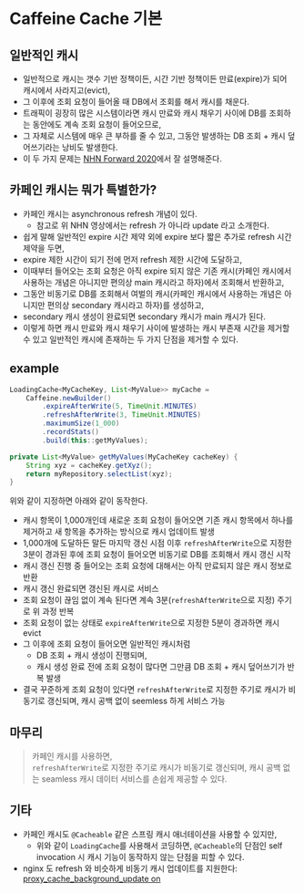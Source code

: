 # Caffeine Cache 기본

## 일반적인 캐시

- 일반적으로 캐시는 갯수 기반 정책이든, 시간 기반 정책이든 만료(expire)가 되어 캐시에서 사라지고(evict),
- 그 이후에 조회 요청이 들어올 때 DB에서 조회를 해서 캐시를 채운다.
- 트래픽이 굉장히 많은 시스템이라면 캐시 만료와 캐시 채우기 사이에 DB를 조회하는 동안에도 계속 조회 요청이 들어오므로,
- 그 자체로 시스템에 매우 큰 부하를 줄 수 있고, 그동안 발생하는 DB 조회 + 캐시 덮어쓰기라는 낭비도 발생한다.
- 이 두 가지 문제는 [NHN Forward 2020](https://youtu.be/KxQbCy3M7Ik?si=Pb8OKHcPHQoop6nP)에서 잘 설명해준다.

## 카페인 캐시는 뭐가 특별한가?

- 카페인 캐시는 asynchronous refresh 개념이 있다.
  - 참고로 위 NHN 영상에서는 refresh 가 아니라 update 라고 소개한다.
- 쉽게 말해 일반적인 expire 시간 제약 외에 expire 보다 짧은 추가로 refresh 시간 제약을 두면,
- expire 제한 시간이 되기 전에 먼저 refresh 제한 시간에 도달하고,
- 이때부터 들어오는 조회 요청은 아직 expire 되지 않은 기존 캐시(카페인 캐시에서 사용하는 개념은 아니지만 편의상 main 캐시라고 하자)에서 조회해서 반환하고,
- 그동안 비동기로 DB를 조회해서 여벌의 캐시(카페인 캐시에서 사용하는 개념은 아니지만 편의상 secondary 캐시라고 하자)를 생성하고,
- secondary 캐시 생성이 완료되면 secondary 캐시가 main 캐시가 된다.
- 이렇게 하면 캐시 만료와 캐시 채우기 사이에 발생하는 캐시 부존재 시간을 제거할 수 있고 일반적인 캐시에 존재하는 두 가지 단점을 제거할 수 있다.

## example

```java
LoadingCache<MyCacheKey, List<MyValue>> myCache =
    Caffeine.newBuilder()
        .expireAfterWrite(5, TimeUnit.MINUTES)
        .refreshAfterWrite(3, TimeUnit.MINUTES)
        .maximumSize(1_000)
        .recordStats()
        .build(this::getMyValues);

private List<MyValue> getMyValues(MyCacheKey cacheKey) {
    String xyz = cacheKey.getXyz();
    return myRepository.selectList(xyz);
}
```

위와 같이 지정하면 아래와 같이 동작한다.

- 캐시 항목이 1,000개인데 새로운 조회 요청이 들어오면 기존 캐시 항목에서 하나를 제거하고 새 항목을 추가하는 방식으로 캐시 업데이트 발생
- 1,000개에 도달하든 말든 마지막 갱신 시점 이후 `refreshAfterWrite`으로 지정한 3분이 경과된 후에 조회 요청이 들어오면 비동기로 DB를 조회해서 캐시 갱신 시작
- 캐시 갱신 진행 중 들어오는 조회 요청에 대해서는 아직 만료되지 않은 캐시 정보로 반환
- 캐시 갱신 완료되면 갱신된 캐시로 서비스
- 조회 요청이 끊임 없이 계속 된다면 계속 3분(`refreshAfterWrite`으로 지정) 주기로 위 과정 반복
- 조회 요청이 없는 상태로 `expireAfterWrite`으로 지정한 5분이 경과하면 캐시 evict
- 그 이후에 조회 요청이 들어오면 일반적인 캐시처럼
  - DB 조회 + 캐시 생성이 진행되며,
  - 캐시 생성 완료 전에 조회 요청이 많다면 그만큼 DB 조회 + 캐시 덮어쓰기가 반복 발생
- 결국 꾸준하게 조회 요청이 있다면 `refreshAfterWrite`로 지정한 주기로 캐시가 비동기로 갱신되며, 캐시 공백 없이 seemless 하게 서비스 가능


## 마무리

>카페인 캐시를 사용하면,  
>`refreshAfterWrite`로 지정한 주기로 캐시가 비동기로 갱신되며, 캐시 공백 없는 seamless 캐시 데이터 서비스를 손쉽게 제공할 수 있다.


## 기타

- 카페인 캐시도 `@Cacheable` 같은 스프링 캐시 애너테이션을 사용할 수 있지만,
  - 위와 같이 `LoadingCache`를 사용해서 코딩하면, `@Cacheable`의 단점인 self invocation 시 캐시 기능이 동작하지 않는 단점을 피할 수 있다.
- nginx 도 refresh 와 비슷하게 비동기 캐시 업데이트를 지원한다: [proxy_cache_background_update on](https://nginx.org/en/docs/http/ngx_http_proxy_module.html#proxy_cache_background_update)
